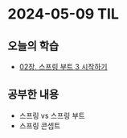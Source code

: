 # 2024-05-09 TIL
## 오늘의 학습
- [02장. 스프링 부트 3 시작하기](/서적/스프링%20부트3%20백엔드%20개발자%20되기/레벨%201%20스프링%20부트%203로%20백엔드%20입문하기/02장.%20스프링%20부트%203%20시작하기.md)

## 공부한 내용
- 스프링 vs 스프링 부트
- 스프링 콘셉트
